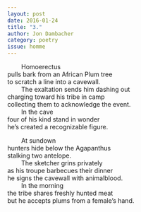 ```yaml
---
layout: post 
date: 2016-01-24
title: "3."
author: Jon Dambacher
category: poetry
issue: homme
---
```

&nbsp;&nbsp;&nbsp;&nbsp;&nbsp;&nbsp;&nbsp;&nbsp;Homoerectus  
pulls bark from an African Plum tree  
to scratch a line into a cavewall.    
&nbsp;&nbsp;&nbsp;&nbsp;&nbsp;&nbsp;&nbsp;&nbsp;The exaltation sends him dashing out  
charging toward his tribe in camp  
collecting them to acknowledge the event.    
&nbsp;&nbsp;&nbsp;&nbsp;&nbsp;&nbsp;&nbsp;&nbsp;In the cave  
four of his kind stand in wonder  
he’s created a recognizable figure. 

&nbsp;&nbsp;&nbsp;&nbsp;&nbsp;&nbsp;&nbsp;&nbsp;At sundown  
hunters hide below the Agapanthus  
stalking two antelope.  
&nbsp;&nbsp;&nbsp;&nbsp;&nbsp;&nbsp;&nbsp;&nbsp;The sketcher grins privately  
as his troupe barbecues their dinner  
he signs the cavewall with animalblood.    
&nbsp;&nbsp;&nbsp;&nbsp;&nbsp;&nbsp;&nbsp;&nbsp;In the morning  
the tribe shares freshly hunted meat  
but he accepts plums from a female’s hand.  